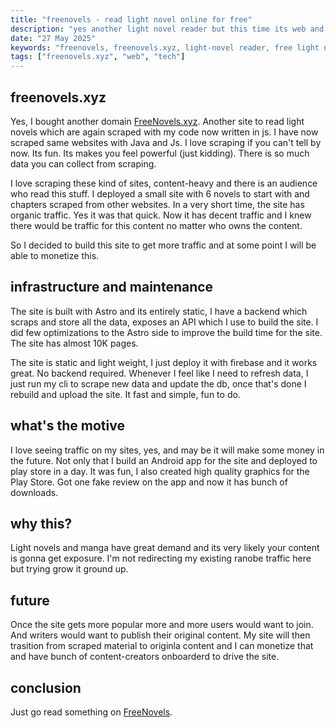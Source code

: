```yaml
---
title: "freenovels - read light novel online for free"
description: "yes another light novel reader but this time its web and there is manga too!"
date: "27 May 2025"
keywords: "freenovels, freenovels.xyz, light-novel reader, free light novel reader"
tags: ["freenovels.xyz", "web", "tech"]
---
```


## freenovels.xyz

Yes, I bought another domain [FreeNovels.xyz](https://freenovels.xyz). Another site to read light novels which are again scraped with my code now written in js. I have now scraped same websites with Java and Js. I love scraping if you can't tell by now. Its fun. Its makes you feel powerful (just kidding). There is so much data you can collect from scraping.

I love scraping these kind of sites, content-heavy and there is an audience who read this stuff. I deployed a small site with 6 novels to start with and chapters scraped from other websites. In a very short time, the site has organic traffic. Yes it was that quick. Now it has decent traffic and I knew there would be traffic for this content no matter who owns the content.

So I decided to build this site to get more traffic and at some point I will be able to monetize this.

## infrastructure and maintenance

The site is built with Astro and its entirely static, I have a backend which scraps and store all the data, exposes an API which I use to build the site. I did few optimizations to the Astro side to improve the build time for the site. The site has almost 10K pages.

The site is static and light weight, I just deploy it with firebase and it works great. No backend required. Whenever I feel like I need to refresh data, I just run my cli to scrape new data and update the db, once that's done I rebuild and upload the site. It fast and simple, fun to do.

## what's the motive

I love seeing traffic on my sites, yes, and may be it will make some money in the future. Not only that I build an Android app for the site and deployed to play store in a day. It was fun, I also created high quality graphics for the Play Store. Got one fake review on the app and now it has bunch of downloads.

## why this?

Light novels and manga have great demand and its very likely your content is gonna get exposure. I'm not redirecting my existing ranobe traffic here but trying grow it ground up.

## future

Once the site gets more popular more and more users would want to join. And writers would want to publish their original content. My site will then trasition from scraped material to originla content and I can monetize that and have bunch of content-creators onboarderd to drive the site.

## conclusion

Just go read something on [FreeNovels](https://freenovels.xyz).
